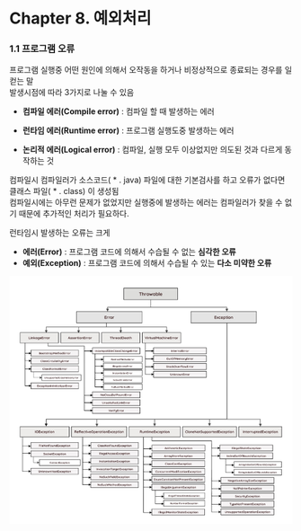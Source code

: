 # Chapter 8. 예외처리 

### 1.1 프로그램 오류
프로그램 실행중 어떤 원인에 의해서 오작동을 하거나 비정상적으로 종료되는 경우를 일컫는 말   
발생시점에 따라 3가지로 나눌 수 있음


- **컴파일 에러(Compile error)** : 컴파일 할 때 발생하는 에러


- **런타임 에러(Runtime error)** : 프로그램 실행도중 발생하는 에러
  

- **논리적 에러(Logical error)** : 컴파일, 실행 모두 이상없지만 의도된 것과 다르게 동작하는 것
  
컴파일시 컴파일러가 소스코드( * . java) 파일에 대한 기본검사를 하고 오류가 없다면 클래스 파일( * . class) 이 생성됨  
컴파일시에는 아무런 문제가 없었지만 실행중에 발생하는 에러는 컴파일러가 찾을 수 없기 때문에 추가적인 처리가 필요하다.

런타임시 발생하는 오류는 크게 
- **에러(Error)** : 프로그램 코드에 의해서 수습될 수 없는 **심각한 오류**
- **예외(Exception)** : 프로그램 코드에 의해서 수습될 수 있는 **다소 미약한 오류**

<img src="./Img/exception1.png">


<br><br>

